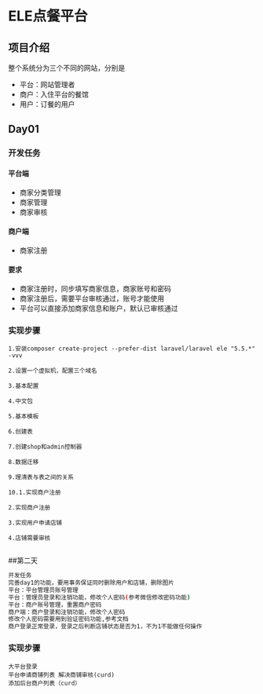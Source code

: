 # ELE点餐平台

## 项目介绍

整个系统分为三个不同的网站，分别是 

- 平台：网站管理者 
- 商户：入住平台的餐馆 
- 用户：订餐的用户

## Day01

### 开发任务

#### 平台端

- 商家分类管理 
- 商家管理 
- 商家审核

#### 商户端

- 商家注册

#### 要求

- 商家注册时，同步填写商家信息，商家账号和密码 
- 商家注册后，需要平台审核通过，账号才能使用 
- 平台可以直接添加商家信息和账户，默认已审核通过

### 实现步骤

~~~
1.安装composer create-project --prefer-dist laravel/laravel ele "5.5.*" -vvv

2.设置一个虚拟机，配置三个域名

3.基本配置

4.中文包

5.基本模板

6.创建表

7.创建shop和admin控制器

8.数据迁移

9.理清表与表之间的关系

10.1.实现商户注册

2.实现商户注册

3.实现用户申请店铺

4.店铺需要审核


~~~

##第二天

```sh
开发任务
完善day1的功能，要用事务保证同时删除用户和店铺，删除图片
平台：平台管理员账号管理
平台：管理员登录和注销功能，修改个人密码(参考微信修改密码功能)
平台：商户账号管理，重置商户密码
商户端：商户登录和注销功能，修改个人密码
修改个人密码需要用到验证密码功能,参考文档
商户登录正常登录，登录之后判断店铺状态是否为1，不为1不能做任何操作
```

### 实现步骤

~~~
大平台登录
平台申请商铺列表 解决商铺审核(curd)
添加后台商户列表（curd）
~~~






